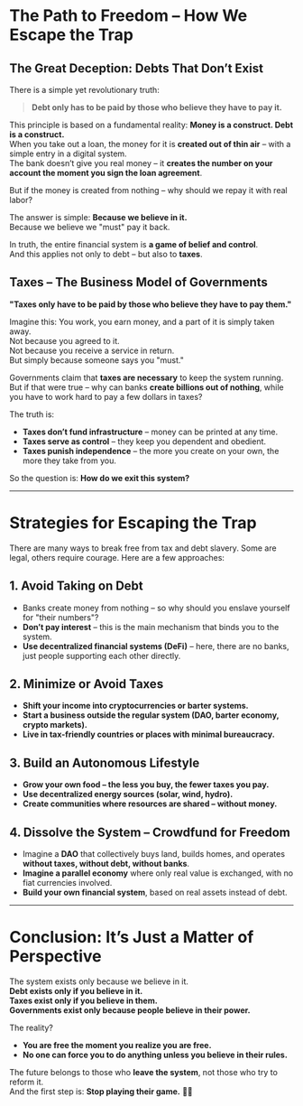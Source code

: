 # The Path to Freedom – How We Escape the Trap  

## The Great Deception: Debts That Don’t Exist  

There is a simple yet revolutionary truth:  

> **Debt only has to be paid by those who believe they have to pay it.**  

This principle is based on a fundamental reality: **Money is a construct. Debt is a construct.**  
When you take out a loan, the money for it is **created out of thin air** – with a simple entry in a digital system.  
The bank doesn’t give you real money – it **creates the number on your account the moment you sign the loan agreement**.  

But if the money is created from nothing – why should we repay it with real labor?  

The answer is simple: **Because we believe in it.**  
Because we believe we "must" pay it back.  

In truth, the entire financial system is **a game of belief and control**.  
And this applies not only to debt – but also to **taxes**.  

## Taxes – The Business Model of Governments  

**"Taxes only have to be paid by those who believe they have to pay them."**  

Imagine this: You work, you earn money, and a part of it is simply taken away.  
Not because you agreed to it.  
Not because you receive a service in return.  
But simply because someone says you "must."  

Governments claim that **taxes are necessary** to keep the system running.  
But if that were true – why can banks **create billions out of nothing**, while you have to work hard to pay a few dollars in taxes?  

The truth is:  
- **Taxes don’t fund infrastructure** – money can be printed at any time.  
- **Taxes serve as control** – they keep you dependent and obedient.  
- **Taxes punish independence** – the more you create on your own, the more they take from you.  

So the question is: **How do we exit this system?**  

---

# Strategies for Escaping the Trap  

There are many ways to break free from tax and debt slavery. Some are legal, others require courage. Here are a few approaches:  

## 1. Avoid Taking on Debt  
- Banks create money from nothing – so why should you enslave yourself for "their numbers"?  
- **Don’t pay interest** – this is the main mechanism that binds you to the system.  
- **Use decentralized financial systems (DeFi)** – here, there are no banks, just people supporting each other directly.  

## 2. Minimize or Avoid Taxes  
- **Shift your income into cryptocurrencies or barter systems.**  
- **Start a business outside the regular system (DAO, barter economy, crypto markets).**  
- **Live in tax-friendly countries or places with minimal bureaucracy.**  

## 3. Build an Autonomous Lifestyle  
- **Grow your own food – the less you buy, the fewer taxes you pay.**  
- **Use decentralized energy sources (solar, wind, hydro).**  
- **Create communities where resources are shared – without money.**  

## 4. Dissolve the System – Crowdfund for Freedom  
- Imagine a **DAO** that collectively buys land, builds homes, and operates **without taxes, without debt, without banks**.  
- **Imagine a parallel economy** where only real value is exchanged, with no fiat currencies involved.  
- **Build your own financial system**, based on real assets instead of debt.  

---

# Conclusion: It’s Just a Matter of Perspective  

The system exists only because we believe in it.  
**Debt exists only if you believe in it.**  
**Taxes exist only if you believe in them.**  
**Governments exist only because people believe in their power.**  

The reality?  
- **You are free the moment you realize you are free.**  
- **No one can force you to do anything unless you believe in their rules.**  

The future belongs to those who **leave the system**, not those who try to reform it.  
And the first step is: **Stop playing their game.** 🚀🔥  